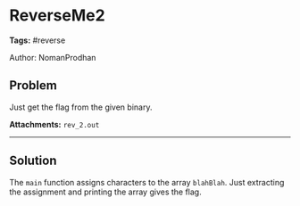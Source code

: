 # ReverseMe2

**Tags:** #reverse

Author: NomanProdhan

## Problem

Just get the flag from the given binary.

**Attachments:** `rev_2.out`

---

## Solution

The `main` function assigns characters to the array `blahBlah`. Just extracting the assignment and printing the array gives the flag.
